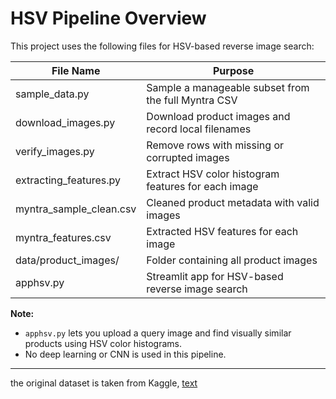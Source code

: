 # HSV Pipeline Overview

This project uses the following files for HSV-based reverse image search:

| File Name               | Purpose                                              |
|-------------------------|------------------------------------------------------|
| sample_data.py          | Sample a manageable subset from the full Myntra CSV  |
| download_images.py      | Download product images and record local filenames   |
| verify_images.py        | Remove rows with missing or corrupted images         |
| extracting_features.py  | Extract HSV color histogram features for each image  |
| myntra_sample_clean.csv | Cleaned product metadata with valid images           |
| myntra_features.csv     | Extracted HSV features for each image                |
| data/product_images/    | Folder containing all product images                 |
| apphsv.py               | Streamlit app for HSV-based reverse image search  |

**Note:**  
- `apphsv.py` lets you upload a query image and find visually similar products using HSV color histograms.
- No deep learning or CNN is used in this pipeline.

---
the original dataset is taken from Kaggle, 
[text](https://www.kaggle.com/datasets/ronakbokaria/myntra-products-dataset)